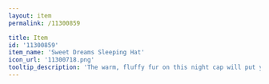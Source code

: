 ```yaml
---
layout: item
permalink: /11300859

title: Item
id: '11300859'
item_name: 'Sweet Dreams Sleeping Hat'
icon_url: '11300718.png'
tooltip_description: 'The warm, fluffy fur on this night cap will put you right to sleep.'
---
```

